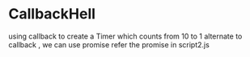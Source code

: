 # CallbackHell
using callback to create a Timer which counts from 10 to 1
alternate to callback , we can use promise
refer the promise in script2.js
